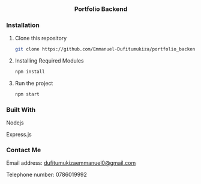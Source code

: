 <div align="center">
  <h3 align="center">Portfolio Backend</h3>
</div>

### Installation

1. Clone this repository
   ```sh
   git clone https://github.com/Emmanuel-Dufitumukiza/portfolio_backend.git
   ```
2. Installing Required Modules
   ```sh
   npm install
   ```
2. Run the project
   ```sh
   npm start
   ```

### Built With

<div>
  <p>Nodejs</p>
  <p>Express.js</p>
</div>

### Contact Me

<div>
  <p>Email address: <a href="dufitumukizaemmanuel0@gmail.com">dufitumukizaemmanuel0@gmail.com</a></p>
  <p>Telephone number: 0786019992</p>
</div>
